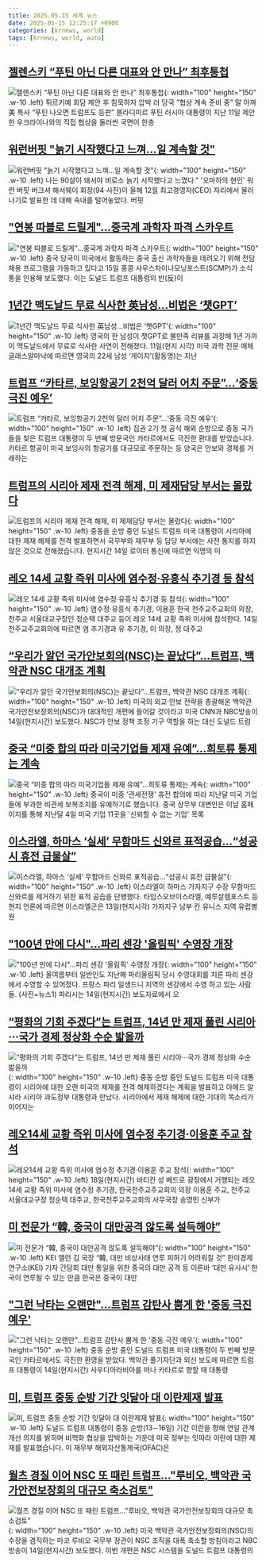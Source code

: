 ```yaml
---
title: 2025.05.15 세계 뉴스
date: 2025-05-15 12:25:17 +0900
categories: [krnews, world]
tags: [krnews, world, auto]
---
```

## [젤렌스키 “푸틴 아닌 다른 대표와 안 만나” 최후통첩](https://n.news.naver.com/mnews/article/022/0004035538)

![젤렌스키 “푸틴 아닌 다른 대표와 안 만나” 최후통첩](https://mimgnews.pstatic.net/image/origin/022/2025/05/14/4035538.jpg?type=nf220_150){: width="100" height="150" .w-10 .left}
튀르키예 회담 제안 후 침묵하자 압박 러 당국 “협상 계속 준비 중” 말 아껴 美 특사 “푸틴 나오면 트럼프도 등판” 블라디미르 푸틴 러시아 대통령이 지난 11일 제안한 우크라이나와의 직접 협상을 둘러싼 국면이 한층

## [워런버핏 "늙기 시작했다고 느껴…일 계속할 것"](https://n.news.naver.com/mnews/article/277/0005592770)

![워런버핏 "늙기 시작했다고 느껴…일 계속할 것"](https://mimgnews.pstatic.net/image/origin/277/2025/05/15/5592770.jpg?type=nf220_150){: width="100" height="150" .w-10 .left}
나는 90살이 돼서야 비로소 늙기 시작했다고 느꼈다." '오마하의 현인' 워런 버핏 버크셔 해서웨이 회장(94·사진)이 올해 12월 최고경영자(CEO) 자리에서 물러나기로 발표한 데 대해 속내를 털어놓았다. 버핏

## ["연봉 따블로 드릴게"…중국계 과학자 파격 스카우트](https://n.news.naver.com/mnews/article/018/0006014413)

!["연봉 따블로 드릴게"…중국계 과학자 파격 스카우트](https://mimgnews.pstatic.net/image/origin/018/2025/05/15/6014413.jpg?type=nf220_150){: width="100" height="150" .w-10 .left}
중국 당국이 미국에서 활동하는 중국 출신 과학자들을 데려오기 위해 전담 채용 프로그램을 가동하고 있다고 15일 홍콩 사우스차이나모닝포스트(SCMP)가 소식통을 인용해 보도했다. 이는 도널드 트럼프 대통령의 반(反)이

## [1년간 맥도날드 무료 식사한 英남성...비법은 ‘챗GPT’](https://n.news.naver.com/mnews/article/009/0005492782)

![1년간 맥도날드 무료 식사한 英남성...비법은 ‘챗GPT’](https://mimgnews.pstatic.net/image/origin/009/2025/05/15/5492782.jpg?type=nf220_150){: width="100" height="150" .w-10 .left}
영국의 한 남성이 챗GPT로 불만족 리뷰를 과장해 1년 가까이 맥도날드에서 무료로 식사한 사연이 전해졌다. 11일(현지 시각) 미국 과학 전문 매체 글래스알마낙에 따르면 영국의 22세 남성 ‘게이지’(활동명)는 지난

## [트럼프 “카타르, 보잉항공기 2천억 달러 어치 주문”…‘중동 극진 예우’](https://n.news.naver.com/mnews/article/056/0011951717)

![트럼프 “카타르, 보잉항공기 2천억 달러 어치 주문”…‘중동 극진 예우’](https://mimgnews.pstatic.net/image/origin/056/2025/05/15/11951717.jpg?type=nf220_150){: width="100" height="150" .w-10 .left}
집권 2기 첫 공식 해외 순방으로 중동 국가들을 찾은 트럼프 대통령이 두 번째 방문국인 카타르에서도 극진한 환대를 받았습니다. 카타르 항공이 미국 보잉사의 항공기를 대규모로 주문하는 등 양국은 안보와 경제를 거래하는

## [트럼프의 시리아 제재 전격 해제, 미 제재담당 부서는 몰랐다](https://n.news.naver.com/mnews/article/214/0001424286)

![트럼프의 시리아 제재 전격 해제, 미 제재담당 부서는 몰랐다](https://mimgnews.pstatic.net/image/origin/214/2025/05/15/1424286.jpg?type=nf220_150){: width="100" height="150" .w-10 .left}
중동을 순방 중인 도널드 트럼프 미국 대통령이 시리아에 대한 제재 해제를 전격 발표하면서 국무부와 재무부 등 담당 부서에는 사전 통지를 하지 않은 것으로 전해졌습니다. 현지시간 14일 로이터 통신에 따르면 익명의 미

## [레오 14세 교황 즉위 미사에 염수정·유흥식 추기경 등 참석](https://n.news.naver.com/mnews/article/032/0003369477)

![레오 14세 교황 즉위 미사에 염수정·유흥식 추기경 등 참석](https://mimgnews.pstatic.net/image/origin/032/2025/05/14/3369477.jpg?type=nf220_150){: width="100" height="150" .w-10 .left}
염수정·유흥식 추기경, 이용훈 한국 천주교주교회의 의장, 천주교 서울대교구장인 정순택 대주교 등이 레오 14세 교황 즉위 미사에 참석한다. 14일 천주교주교회의에 따르면 염 추기경과 유 추기경, 이 의장, 정 대주교

## [“우리가 알던 국가안보회의(NSC)는 끝났다”…트럼프, 백악관 NSC 대개조 계획](https://n.news.naver.com/mnews/article/005/0001776392)

![“우리가 알던 국가안보회의(NSC)는 끝났다”…트럼프, 백악관 NSC 대개조 계획](https://mimgnews.pstatic.net/image/origin/005/2025/05/15/1776392.jpg?type=nf220_150){: width="100" height="150" .w-10 .left}
미국의 외교·안보 전략을 총괄해온 백악관 국가안전보장회의(NSC)가 대대적인 개편에 들어갈 것이라고 미국 CNN과 NBC방송이 14일(현지시간) 보도했다. NSC가 안보 정책 조정 기구 역할을 하는 대신 도널드 트럼

## [중국 “미중 합의 따라 미국기업들 제재 유예”…희토류 통제는 계속](https://n.news.naver.com/mnews/article/056/0011951481)

![중국 “미중 합의 따라 미국기업들 제재 유예”…희토류 통제는 계속](https://mimgnews.pstatic.net/image/origin/056/2025/05/15/11951481.jpg?type=nf220_150){: width="100" height="150" .w-10 .left}
중국이 미중 '관세전쟁' 휴전 합의에 따라 지난달 미국 기업들에 부과한 비관세 보복조치를 유예하기로 했습니다. 중국 상무부 대변인은 이날 홈페이지를 통해 지난달 4일 미국 기업 11곳을 '신뢰할 수 없는 기업' 목록

## [이스라엘, 하마스 ‘실세’ 무함마드 신와르 표적공습...“성공시 휴전 급물살”](https://n.news.naver.com/mnews/article/366/0001077041)

![이스라엘, 하마스 ‘실세’ 무함마드 신와르 표적공습...“성공시 휴전 급물살”](https://mimgnews.pstatic.net/image/origin/366/2025/05/14/1077041.jpg?type=nf220_150){: width="100" height="150" .w-10 .left}
이스라엘이 하마스 가자지구 수장 무함마드 신와르를 제거하기 위한 표적 공습을 단행했다. 타임스오브이스라엘, 예루살렘포스트 등 현지 언론에 따르면 이스라엘군은 13일(현지시각) 가자지구 남부 칸 유니스 지역 유럽병원

## ["100년 만에 다시"…파리 센강 '올림픽' 수영장 개장](https://n.news.naver.com/mnews/article/018/0006014459)

!["100년 만에 다시"…파리 센강 '올림픽' 수영장 개장](https://mimgnews.pstatic.net/image/origin/018/2025/05/15/6014459.jpg?type=nf220_150){: width="100" height="150" .w-10 .left}
올여름부터 일반인도 지난해 파리올림픽 당시 수영대회를 치른 파리 센강에서 수영할 수 있어졌다. 프랑스 파리 일생드니 지역의 센강에서 수영 하고 있는 사람들. (사진=뉴스1) 파리시는 14일(현지시간) 보도자료에서 오

## [“평화의 기회 주겠다”는 트럼프, 14년 만 제재 풀린 시리아···국가 경제 정상화 수순 밟을까](https://n.news.naver.com/mnews/article/032/0003369461)

![“평화의 기회 주겠다”는 트럼프, 14년 만 제재 풀린 시리아···국가 경제 정상화 수순 밟을까](https://mimgnews.pstatic.net/image/origin/032/2025/05/14/3369461.jpg?type=nf220_150){: width="100" height="150" .w-10 .left}
중동 순방 중인 도널드 트럼프 미국 대통령이 시리아에 대한 오랜 미국의 제재를 전격 해제하겠다는 계획을 발표하고 아메드 알샤라 시리아 과도정부 대통령과 만났다. 시리아에서 제재 해제에 대한 기대의 목소리가 이어지는

## [레오14세 교황 즉위 미사에 염수정 추기경·이용훈 주교 참석](https://n.news.naver.com/mnews/article/654/0000121048)

![레오14세 교황 즉위 미사에 염수정 추기경·이용훈 주교 참석](https://mimgnews.pstatic.net/image/origin/654/2025/05/14/121048.jpg?type=nf220_150){: width="100" height="150" .w-10 .left}
18일(현지시간) 바티칸 성 베드로 광장에서 거행되는 레오 14세 교황 즉위 미사에 염수정 추기경, 한국천주교주교회의 의장 이용훈 주교, 천주교 서울대교구장 정순택 대주교, 한국천주교주교회의 사무국장 송영민 신부가

## [미 전문가 “韓, 중국이 대만공격 않도록 설득해야”](https://n.news.naver.com/mnews/article/016/0002471113)

![미 전문가 “韓, 중국이 대만공격 않도록 설득해야”](https://mimgnews.pstatic.net/image/origin/016/2025/05/14/2471113.jpg?type=nf220_150){: width="100" height="150" .w-10 .left}
KEI 앨런 김 국장 “韓, 대만 비상사태 연루 피하기 어려워질 것” 한미경제연구소(KEI) 기자 간담회 대만 통일을 위한 중국의 대만 공격 등 이른바 ‘대만 유사시’ 한국이 연루될 수 있는 만큼 한국은 중국이 대만

## ["그런 낙타는 오랜만"…트럼프 감탄사 뿜게 한 '중동 극진 예우'](https://n.news.naver.com/mnews/article/025/0003440992)

!["그런 낙타는 오랜만"…트럼프 감탄사 뿜게 한 '중동 극진 예우'](https://mimgnews.pstatic.net/image/origin/025/2025/05/15/3440992.jpg?type=nf220_150){: width="100" height="150" .w-10 .left}
중동 순방 중인 도널드 트럼프 미국 대통령이 두 번째 방문국인 카타르에서도 극진한 환영을 받았다. 백악관 풀기자단과 외신 보도에 따르면 트럼프 대통령이 14일(현지시간) 사우디아라비아를 떠나 카타르로 향할 때 대통령

## [미, 트럼프 중동 순방 기간 잇달아 대 이란제재 발표](https://n.news.naver.com/mnews/article/056/0011951501)

![미, 트럼프 중동 순방 기간 잇달아 대 이란제재 발표](https://mimgnews.pstatic.net/image/origin/056/2025/05/15/11951501.jpg?type=nf220_150){: width="100" height="150" .w-10 .left}
도널드 트럼프 대통령이 중동 순방(13∼16일) 기간 이란을 향해 연일 관계개선 의지를 밝히며 비핵화 협상을 압박하는 가운데 미국 정부는 잇따라 이란에 대한 제재를 발표했습니다. 미 재무부 해외자산통제국(OFAC)은

## [월츠 경질 이어 NSC 또 때린 트럼프…"루비오, 백악관 국가안전보장회의 대규모 축소검토"](https://n.news.naver.com/mnews/article/025/0003441050)

![월츠 경질 이어 NSC 또 때린 트럼프…"루비오, 백악관 국가안전보장회의 대규모 축소검토"](https://mimgnews.pstatic.net/image/origin/025/2025/05/15/3441050.jpg?type=nf220_150){: width="100" height="150" .w-10 .left}
미국 백악관 국가안전보장회의(NSC)의 수장을 겸직하는 마코 루비오 국무부 장관이 NSC 조직을 대폭 축소할 방침이라고 NBC 방송이 14일(현지시간) 보도했다. 이번 개편은 NSC 시스템을 도널드 트럼프 대통령의

